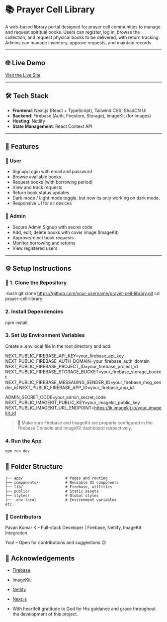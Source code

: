 # 📚 Prayer Cell Library

A web-based library portal designed for prayer cell communities to manage and request spiritual books. Users can register, log in, browse the collection, and request physical books to be delivered, with return tracking. Admins can manage inventory, approve requests, and maintain records.

---

## 🌐 Live Demo

[Visit the Live Site](https://prayercell-library.netlify.app/)


---

## 🛠️ Tech Stack

- **Frontend**: Next.js (React + TypeScript), Tailwind CSS, ShadCN UI
- **Backend**: Firebase (Auth, Firestore, Storage), ImageKit (for images)
- **Hosting**: Netlify
- **State Management**: React Context API

---

## 🚀 Features

### 👤 User

- Signup/Login with email and password
- Browse available books
- Request books (with borrowing period)
- View and track requests
- Return book status updates
- Dark mode / Light mode toggle, but now its only working on dark mode.
- Responsive UI for all devices

### 🔐 Admin

- Secure Admin Signup with secret code
- Add, edit, delete books with cover image (ImageKit)
- Approve/reject book requests
- Monitor borrowing and returns
- View registered users

---

## ⚙️ Setup Instructions

### 🔧 1. Clone the Repository

-bash
git clone https://github.com/your-username/prayer-cell-library.git
cd prayer-cell-library

### 2. Install Dependencies
   
npm install

### 3. Set Up Environment Variables
Create a .env.local file in the root directory and add:

NEXT_PUBLIC_FIREBASE_API_KEY=your_firebase_api_key
NEXT_PUBLIC_FIREBASE_AUTH_DOMAIN=your_firebase_auth_domain
NEXT_PUBLIC_FIREBASE_PROJECT_ID=your_firebase_project_id
NEXT_PUBLIC_FIREBASE_STORAGE_BUCKET=your_firebase_storage_bucket
NEXT_PUBLIC_FIREBASE_MESSAGING_SENDER_ID=your_firebase_msg_sender_id
NEXT_PUBLIC_FIREBASE_APP_ID=your_firebase_app_id

ADMIN_SECRET_CODE=your_admin_secret_code
NEXT_PUBLIC_IMAGEKIT_PUBLIC_KEY=your_imagekit_public_key
NEXT_PUBLIC_IMAGEKIT_URL_ENDPOINT=https://ik.imagekit.io/your_imagekit_id

> 📝 Make sure Firebase and ImageKit are properly configured in the Firebase Console and ImageKit dashboard respectively.


### 4. Run the App
   
```bash
npm run dev
```

## 📁 Folder Structure

```
├── app/                   # Pages and routing
├── components/            # Reusable UI components
├── lib/                   # Firebase, utilities
├── public/                # Static assets
├── styles/                # Global styles
├── .env.local             # Environment variables
etc.
```

### 👥 Contributors

Pavan Kumar K – Full-stack Developer | Firebase, Netlify, ImageKit Integration 

You! – Open for contributions and suggestions 😊


## 🙏 Acknowledgements

- [Firebase](https://firebase.google.com)
- [ImageKit](https://imagekit.io)
- [Netlify](https://www.netlify.com)
- [Next.js](https://nextjs.org)

- With heartfelt gratitude to God for His guidance and grace throughout the development of this project.
